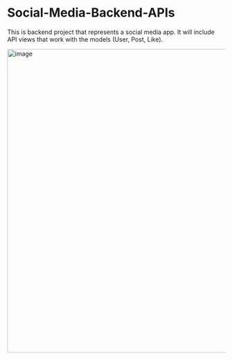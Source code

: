 # Social-Media-Backend-APIs
This is backend project that represents a social media app. It will include API views that work with the models (User, Post, Like).

<img width="700" alt="image" src="https://github.com/Max-Vassilev/Social-Media-Backend-APIs/assets/106106321/232839da-82aa-49a7-b959-20d16f035690">
